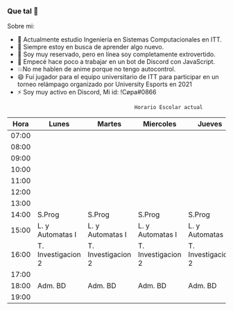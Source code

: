 ### Que tal 👋
Sobre mi:

- 🔭 Actualmente estudio Ingeniería en Sistemas Computacionales en ITT.
- 🌱 Siempre estoy en busca de aprender algo nuevo.
- 👯 Soy muy reservado, pero en línea soy completamente extrovertido.
- 🤔 Empecé hace poco a trabajar en un bot de Discord con JavaScript.
- 💥No me hablen de anime porque no tengo autocontrol.
- 😄 Fuí jugador para el equipo universitario de ITT para participar en un torneo relámpago organizado por University Esports en 2021
- ⚡ Soy muy activo en Discord, Mi id: !Cøpa#0866
<!--
**Jorge-A-Copado/Jorge-A-Copado** is a ✨ _special_ ✨ repository because its `README.md` (this file) appears on your GitHub profile.


-->

                                             Horario Escolar actual
| Hora  | Lunes            | Martes           | Miercoles        | Jueves           | Viernes          |
|-------|------------------|------------------|------------------|------------------|------------------|
| 07:00 |                  |                  |                  |                  |                  |
| 08:00 |                  |                  |                  |                  |                  |
| 09:00 |                  |                  |                  |                  |                  |
| 10:00 |                  |                  |                  |                  |                  |
| 11:00 |                  |                  |                  |                  |                  |
| 12:00 |                  |                  |                  |                  |                  |
| 13:00 |                  |                  |                  |                  |                  |
| 14:00 |    S.Prog        |    S.Prog        |    S.Prog        |    S.Prog        |    S.Prog        |
| 15:00 | L. y Automatas I | L. y Automatas I | L. y Automatas I | L. y Automatas I |L. y Automatas I  |
| 16:00 |T. Investigacion 2|T. Investigacion 2|T. Investigacion 2|T. Investigacion 2|T. Investigacion 2|
| 17:00 |                  |                  |                  |                  |                  |
| 18:00 |  Adm. BD         |  Adm. BD         |  Adm. BD         |  Adm. BD         |  Adm. BD         |
| 19:00 |                  |                  |                  |                  |                  |
